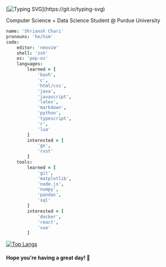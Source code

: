 [![Typing SVG](https://readme-typing-svg.herokuapp.com?color=%2336BCF7&lines=Hi%2C+I+am+Shriansh+Chari!)](https://git.io/typing-svg)

Computer Science + Data Science Student @ Purdue University
<!--
```toml
name = "Shriansh Chari"
pronouns = "he/him"

[code]
editor = "neovim"
shell = "zsh"
os = "pop-os"

[code.languages]
learned = [
	"bash",
	"html/css",
	"java",
	"javascript",
	"latex",
	"markdown",
	"python",
	"typescript"
]
interested = [
	"c",
	"r",
	"rust"
]

[code.tools]
learned = [
	"git",
	"node.js"
]
interested = [
	"docker",
	"pandas",
	"react",
	"vue"
]
```
-->

```coffeescript
name: 'Shriansh Chari'
pronouns: 'he/him'
code: 
	editor: 'neovim'
	shell: 'zsh'
	os: 'pop-os'
	languages:
		learned = [
			'bash',
			'c',
			'html/css',
			'java',
			'javascript',
			'latex',
			'markdown',
			'python',
			'typescript',
			'r',
			'lua'
		]
		interested = [
			'go',
			'rust'
		]
	tools:
		learned = [
			'git',
			'matplotlib',
			'node.js',
			'numpy',
			'pandas',
			'sql'
		]
		interested = [
			'docker',
			'react',
			'vue'
		]
```

[![Top Langs](https://github-readme-stats.vercel.app/api/top-langs/?username=shrianshChari&theme=onedark&show_icons=true&layout=compact&langs_count=6)](https://github.com/anuraghazra/github-readme-stats)

#### Hope you're having a great day! :wave:
<!--
**shrianshChari/shrianshChari** is a ✨ _special_ ✨ repository because its `README.md` (this file) appears on your GitHub profile.

Here are some ideas to get you started:

- 🔭 I’m currently working on ...
- 🌱 I’m currently learning ...
- 👯 I’m looking to collaborate on ...
- 🤔 I’m looking for help with ...
- 💬 Ask me about ...
- 📫 How to reach me: ...
- 😄 Pronouns: ...
- ⚡ Fun fact: ...
-->

